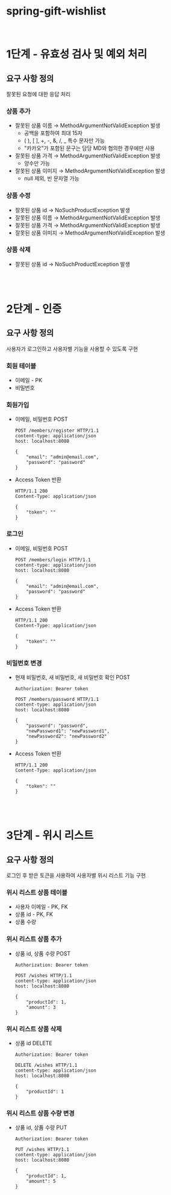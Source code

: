 # spring-gift-wishlist

<br/>

# 1단계 - 유효성 검사 및 예외 처리

## 요구 사항 정의

잘못된 요청에 대한 응답 처리

### 상품 추가

- 잘못된 상품 이름 → MethodArgumentNotValidException 발생
    - 공백을 포함하여 최대 15자
    - ( ), [ ], +, -, &, /, _ 특수 문자만 가능
    - "카카오"가 포함된 문구는 담당 MD와 협의한 경우에만 사용
- 잘못된 상품 가격 → MethodArgumentNotValidException 발생
    - 양수만 가능
- 잘못된 상품 이미지 → MethodArgumentNotValidException 발생
    - null 제외, 빈 문자열 가능

### 상품 수정

- 잘못된 상품 id → NoSuchProductException 발생
- 잘못된 상품 이름 → MethodArgumentNotValidException 발생
- 잘못된 상품 가격 → MethodArgumentNotValidException 발생
- 잘못된 상품 이미지 → MethodArgumentNotValidException 발생

### 상품 삭제

- 잘못된 상품 id → NoSuchProductException 발생

<br/>
<br/>

# 2단계 - 인증

## 요구 사항 정의

사용자가 로그인하고 사용자별 기능을 사용할 수 있도록 구현

### 회원 테이블
- 이메일 - PK
- 비밀번호

### 회원가입
- 이메일, 비밀번호 POST
    ```
    POST /members/register HTTP/1.1
    content-type: application/json
    host: localhost:8080

    {
        "email": "admin@email.com",
        "password": "password"
    }
    ```
- Access Token 반환
    
    ```
    HTTP/1.1 200 
    Content-Type: application/json

    {
        "token": ""
    }
    ```

### 로그인
- 이메일, 비밀번호 POST
    ```
    POST /members/login HTTP/1.1
    content-type: application/json
    host: localhost:8080

    {
        "email": "admin@email.com",
        "password": "password"
    }
    ```
- Access Token 반환
    
    ```
    HTTP/1.1 200 
    Content-Type: application/json

    {
        "token": ""
    }
    ```

### 비밀번호 변경
- 현재 비밀번호, 새 비밀번호, 새 비밀번호 확인 POST
    ```
    Authorization: Bearer token
    ```
    ```
    POST /members/password HTTP/1.1
    content-type: application/json
    host: localhost:8080

    {
        "password": "password",
        "newPassword1": "newPassword1",
        "newPassword2": "newPassword2"
    }
    ```
- Access Token 반환
    
    ```
    HTTP/1.1 200 
    Content-Type: application/json

    {
        "token": ""
    }
    ```
    
<br/>
<br/>

# 3단계 - 위시 리스트

## 요구 사항 정의

로그인 후 받은 토큰을 사용하여 사용자별 위시 리스트 기능 구현

### 위시 리스트 상품 테이블
- 사용자 이메일 - PK, FK
- 상품 id - PK, FK
- 상품 수량

### 위시 리스트 상품 추가
- 상품 id, 상품 수량 POST
    ```
    Authorization: Bearer token
    ```
    ```
    POST /wishes HTTP/1.1
    content-type: application/json
    host: localhost:8080

    {
        "productId": 1,
        "amount": 3
    }
    ```

### 위시 리스트 상품 삭제
- 상품 id DELETE
    ```
    Authorization: Bearer token
    ```
    ```
    DELETE /wishes HTTP/1.1
    content-type: application/json
    host: localhost:8080

    {
        "productId": 1
    }
    ```

### 위시 리스트 상품 수량 변경
- 상품 id, 상품 수량 PUT
    ```
    Authorization: Bearer token
    ```
    ```
    PUT /wishes HTTP/1.1
    content-type: application/json
    host: localhost:8080

    {
        "productId": 1,
        "amount": 5
    }
    ```